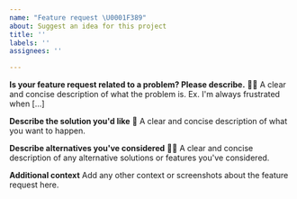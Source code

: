 ```yaml
---
name: "Feature request \U0001F389"
about: Suggest an idea for this project
title: ''
labels: ''
assignees: ''

---
```


**Is your feature request related to a problem? Please describe.** 👨‍🏫
A clear and concise description of what the problem is. Ex. I'm always frustrated when [...]

**Describe the solution you'd like** 📝
A clear and concise description of what you want to happen.

**Describe alternatives you've considered** 🕵️‍♂️
A clear and concise description of any alternative solutions or features you've considered.

**Additional context**
Add any other context or screenshots about the feature request here.
